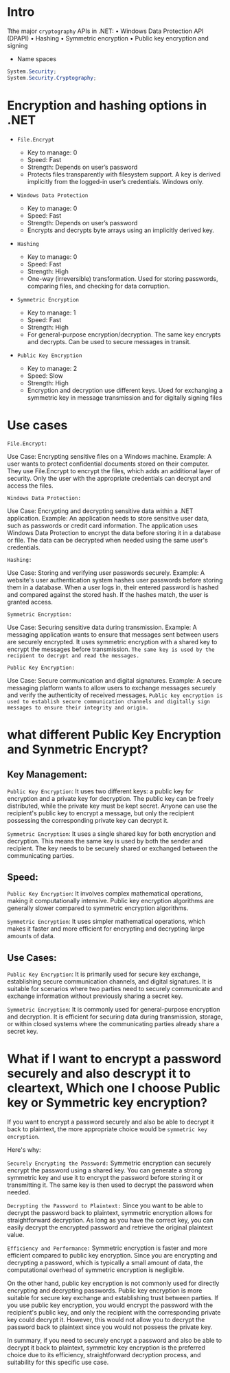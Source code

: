 # Intro
Tthe major `cryptography` APIs in .NET:
• Windows Data Protection API (DPAPI)
• Hashing
• Symmetric encryption
• Public key encryption and signing

- Name spaces
```c#
System.Security;
System.Security.Cryptography;
```
# Encryption and hashing options in .NET
- `File.Encrypt`
  - Key to manage: 0
  - Speed: Fast
  - Strength: Depends on user’s password
  - Protects files transparently with filesystem support. A key is derived implicitly from the logged-in user’s credentials. Windows only.

- `Windows Data Protection`
  - Key to manage: 0
  - Speed: Fast
  - Strength: Depends on user’s password
  - Encrypts and decrypts byte arrays using an implicitly derived key.

- `Hashing`
  - Key to manage: 0
  - Speed: Fast
  - Strength: High
  - One-way (irreversible) transformation. Used for storing passwords, comparing files, and checking for data corruption.

- `Symmetric Encryption`
  - Key to manage: 1
  - Speed: Fast
  - Strength: High
  - For general-purpose encryption/decryption. The same key encrypts and decrypts. Can be used to secure messages in transit.

- `Public Key Encryption`
  - Key to manage: 2
  - Speed: Slow
  - Strength: High
  - Encryption and decryption use different keys. Used for exchanging a symmetric key in message transmission and for digitally signing files



# Use cases
`File.Encrypt:`

Use Case: Encrypting sensitive files on a Windows machine.
Example: A user wants to protect confidential documents stored on their computer. They use File.Encrypt to encrypt the files, which adds an additional layer of security. Only the user with the appropriate credentials can decrypt and access the files.

`Windows Data Protection:`

Use Case: Encrypting and decrypting sensitive data within a .NET application.
Example: An application needs to store sensitive user data, such as passwords or credit card information. The application uses Windows Data Protection to encrypt the data before storing it in a database or file. The data can be decrypted when needed using the same user's credentials.

`Hashing:`

Use Case: Storing and verifying user passwords securely.
Example: A website's user authentication system hashes user passwords before storing them in a database. When a user logs in, their entered password is hashed and compared against the stored hash. If the hashes match, the user is granted access.

`Symmetric Encryption:`

Use Case: Securing sensitive data during transmission.
Example: A messaging application wants to ensure that messages sent between users are securely encrypted. It uses symmetric encryption with a shared key to encrypt the messages before transmission. `The same key is used by the recipient to decrypt and read the messages.`

`Public Key Encryption:`


Use Case: Secure communication and digital signatures.
Example: A secure messaging platform wants to allow users to exchange messages securely and verify the authenticity of received messages. `Public key encryption is used to establish secure communication channels and digitally sign messages to ensure their integrity and origin.`

# what different Public Key Encryption and Synmetric Encrypt?
## Key Management:

`Public Key Encryption`: It uses two different keys: a public key for encryption and a private key for decryption. The public key can be freely distributed, while the private key must be kept secret. Anyone can use the recipient's public key to encrypt a message, but only the recipient possessing the corresponding private key can decrypt it.

`Symmetric Encryption`: It uses a single shared key for both encryption and decryption. This means the same key is used by both the sender and recipient. The key needs to be securely shared or exchanged between the communicating parties.
## Speed:

`Public Key Encryption`: It involves complex mathematical operations, making it computationally intensive. Public key encryption algorithms are generally slower compared to symmetric encryption algorithms.

`Symmetric Encryption`: It uses simpler mathematical operations, which makes it faster and more efficient for encrypting and decrypting large amounts of data.
## Use Cases:

`Public Key Encryption`: It is primarily used for secure key exchange, establishing secure communication channels, and digital signatures. It is suitable for scenarios where two parties need to securely communicate and exchange information without previously sharing a secret key.

`Symmetric Encryption`: It is commonly used for general-purpose encryption and decryption. It is efficient for securing data during transmission, storage, or within closed systems where the communicating parties already share a secret key.

# What if I want  to encrypt a password securely and also descrypt it to cleartext, Which one I choose Public key or Symmetric key encryption?
If you want to encrypt a password securely and also be able to decrypt it back to plaintext, the more appropriate choice would be `symmetric key encryption`.

Here's why:

`Securely Encrypting the Password:`
Symmetric encryption can securely encrypt the password using a shared key. You can generate a strong symmetric key and use it to encrypt the password before storing it or transmitting it. The same key is then used to decrypt the password when needed.

`Decrypting the Password to Plaintext:`
Since you want to be able to decrypt the password back to plaintext, symmetric encryption allows for straightforward decryption. As long as you have the correct key, you can easily decrypt the encrypted password and retrieve the original plaintext value.

`Efficiency and Performance:`
Symmetric encryption is faster and more efficient compared to public key encryption. Since you are encrypting and decrypting a password, which is typically a small amount of data, the computational overhead of symmetric encryption is negligible.

On the other hand, public key encryption is not commonly used for directly encrypting and decrypting passwords. Public key encryption is more suitable for secure key exchange and establishing trust between parties. If you use public key encryption, you would encrypt the password with the recipient's public key, and only the recipient with the corresponding private key could decrypt it. However, this would not allow you to decrypt the password back to plaintext since you would not possess the private key.

In summary, if you need to securely encrypt a password and also be able to decrypt it back to plaintext, symmetric key encryption is the preferred choice due to its efficiency, straightforward decryption process, and suitability for this specific use case.
